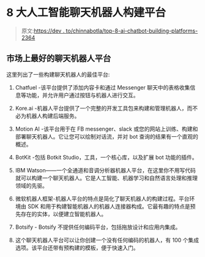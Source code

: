 # 8 大人工智能聊天机器人构建平台

> 原文:[https://dev . to/chinnabotla/top-8-ai-chatbot-building-platforms-2364](https://dev.to/chinnabotla/top-8-ai-chatbot-building-platforms-2364)

## 市场上最好的聊天机器人平台

这里列出了一些构建聊天机器人的最佳平台:

1.  Chatfuel -该平台提供了添加内容卡和通过 Messenger 聊天中的表格收集信息等功能，并允许用户通过按钮与机器人进行交互。

2.  Kore.ai -机器人平台提供了一个完整的开发工具包来构建和管理机器人，而不必为机器人构建后端服务。

3.  Motion AI -该平台用于在 FB messenger、slack 或您的网站上训练、构建和部署聊天机器人。它让您可以绘制对话流，并对 bot 查询的结果有一个直观的概述。

4.  BotKit -包括 Botkit Studio，工具，一个核心库，以及扩展 bot 功能的插件。

5.  IBM Watson——一个全通道和音调分析器机器人平台，在这里你不用写代码就可以构建一个聊天机器人。它是人工智能、机器学习和自然语言处理和推理领域的先驱。

6.  微软机器人框架-机器人平台的特点是简化了聊天机器人的构建过程。平台环境由 SDK 和用于构建智能机器人的机器人连接器构成。它最有趣的特点是预先存在的实体，以便建立智能机器人。

7.  Botsify - Botsify 不提供任何编码平台，包括拖放设计和应用内集成。

8.  这个聊天机器人平台可以让你创建一个没有任何编码的机器人，有 100 个集成选项。该平台还带有预构建的模板，便于快速入门。